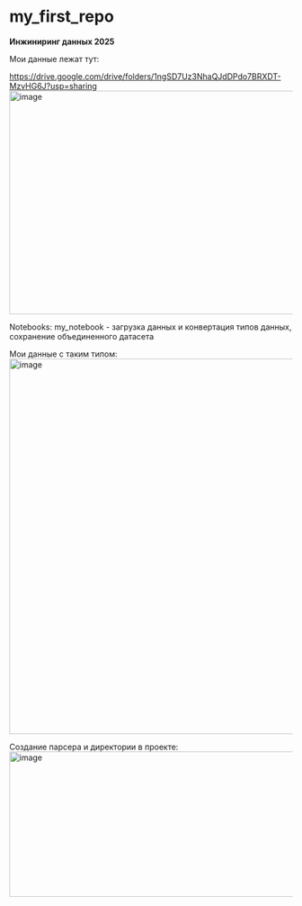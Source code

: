 # my_first_repo
**Инжиниринг данных 2025**

Мои данные лежат тут:

https://drive.google.com/drive/folders/1ngSD7Uz3NhaQJdDPdo7BRXDT-MzvHG6J?usp=sharing
<img width="1280" height="397" alt="image" src="https://github.com/user-attachments/assets/5d73f9e6-8a2a-4faf-96d8-d0f732551640" />

Notebooks: my_notebook - загрузка данных и конвертация типов данных, сохранение объединенного датасета

Мои данные с таким типом:
<img width="1280" height="667" alt="image" src="https://github.com/user-attachments/assets/e39b68e2-da41-42b9-93fb-4070801ca3b5" />

Создание парсера и директории в проекте:
<img width="1280" height="258" alt="image" src="https://github.com/user-attachments/assets/6dfe865e-c787-45b8-ad39-67353613fe5c" />
